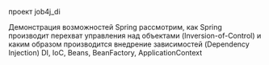 проект job4j_di

Демонстрация возможностей Spring
рассмотрим, как Spring производит перехват управления над объектами (Inversion-of-Control) и каким образом производится внедрение зависимостей (Dependency Injection)
DI, IoC, Beans, BeanFactory, ApplicationContext